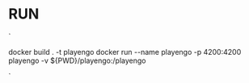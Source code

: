 
# RUN

`

docker build . -t playengo
docker run --name playengo -p 4200:4200 playengo -v ${PWD}/playengo:/playengo

`